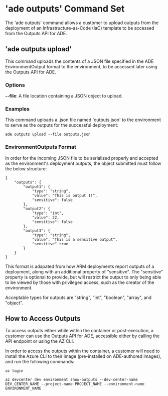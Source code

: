 # 'ade outputs' Command Set
The 'ade outputs' command allows a customer to upload outputs from the deployment of an Infrastructure-as-Code (IaC) template to be accessed from the Outputs API for ADE. 

## 'ade outputs upload' 
This command uploads the contents of a JSON file specified in the ADE EnvironmentOutput format to the environment, to be accessed later using the Outputs API for ADE.

### Options
**--file**: A file location containing a JSON object to upload.

### Examples

This command uploads a .json file named 'outputs.json' to the environment to serve as the outputs for the successful deployment:
```
ade outputs upload --file outputs.json
```

### EnvironmentOutputs Format
In order for the incoming JSON file to be serialized properly and accepted as the environment's deployment outputs, the object submitted must follow the below structure:
```
{
    "outputs": {
        "output1": {
            "type": "string",
            "value": "This is output 1!",
            "sensitive": false
        },
        "output2": {
            "type": "int",
            "value": 22,
            "sensitive": false
        },
        "output3": {
            "type": "string",
            "value": "This is a sensitive output",
            "sensitive" true
        }
    }
}
```

This format is adapated from how ARM deployments report outputs of a deployment, along with an additional property of "sensitive". The "sensitive" property is optional to provide, but will restrict the output to only being able to be viewed by those with privileged access, such as the creator of the environment.

Acceptable types for outputs are "string", "int", "boolean", "array", and "object".

## How to Access Outputs

To access outputs either while within the container or post-execution, a customer can use the Outputs API for ADE, accessible either by calling the API endpoint or using the AZ CLI.

In order to access the outputs within the container, a customer will need to install the Azure CLI to their image (pre-installed on ADE-authored images), and run the following commands: 
```
az login

az devcenter dev environment show-outputs --dev-center-name DEV_CENTER_NAME --project-name PROJECT_NAME --environment-name ENVIRONMENT_NAME
```